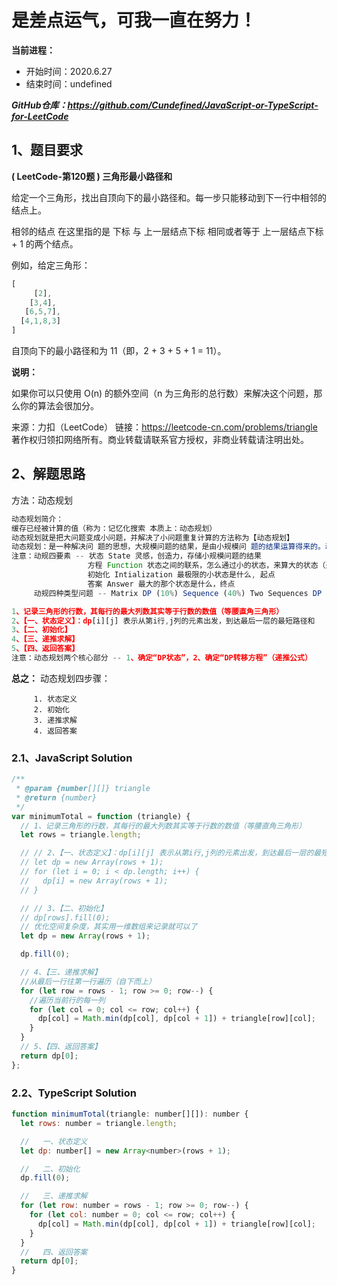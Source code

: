 ﻿# 是差点运气，可我一直在努力！
**当前进程：**

 - 开始时间：2020.6.27 
 - 结束时间：undefined

***GitHub仓库：https://github.com/Cundefined/JavaScript-or-TypeScript-for-LeetCode***



## 1、题目要求
**( LeetCode-第120题 )  三角形最小路径和**
    
给定一个三角形，找出自顶向下的最小路径和。每一步只能移动到下一行中相邻的结点上。

相邻的结点 在这里指的是 下标 与 上一层结点下标 相同或者等于 上一层结点下标 + 1 的两个结点。



例如，给定三角形：

```typescript
[
     [2],
    [3,4],
   [6,5,7],
  [4,1,8,3]
]
```
自顶向下的最小路径和为 11（即，2 + 3 + 5 + 1 = 11）。

**说明：**

如果你可以只使用 O(n) 的额外空间（n 为三角形的总行数）来解决这个问题，那么你的算法会很加分。

来源：力扣（LeetCode）
链接：https://leetcode-cn.com/problems/triangle
著作权归领扣网络所有。商业转载请联系官方授权，非商业转载请注明出处。


## 2、解题思路
方法：动态规划
```javascript
动态规划简介：
缓存已经被计算的值（称为：记忆化搜索 本质上：动态规划）
动态规划就是把大问题变成小问题，并解决了小问题重复计算的方法称为【动态规划】
动态规划：是一种解决问 题的思想，大规模问题的结果，是由小规模问 题的结果运算得来的。动态规划可用递归来实现(Memorization Search)
注意：动规四要素 -- 状态 State 灵感，创造力，存储小规模问题的结果
                 方程 Function 状态之间的联系，怎么通过小的状态，来算大的状态（递推公式）
                 初始化 Intialization 最极限的小状态是什么, 起点
                 答案 Answer 最大的那个状态是什么，终点
     动规四种类型问题 -- Matrix DP (10%) Sequence (40%) Two Sequences DP (40%) Backpack (10%)

1、记录三角形的行数，其每行的最大列数其实等于行数的数值（等腰直角三角形）
2、【一、状态定义】：dp[i][j] 表示从第i行,j列的元素出发，到达最后一层的最短路径和
3、【二、初始化】
4、【三、递推求解】
5、【四、返回答案】
注意：动态规划两个核心部分 -- 1、确定“DP状态”，2、确定“DP转移方程”（递推公式）
```
**总之：**
动态规划四步骤：

		 1. 状态定义
		 2. 初始化
		 3. 递推求解
		 4. 返回答案

### 2.1、JavaScript Solution

```javascript
/**
 * @param {number[][]} triangle
 * @return {number}
 */
var minimumTotal = function (triangle) {
  // 1、记录三角形的行数，其每行的最大列数其实等于行数的数值（等腰直角三角形）
  let rows = triangle.length;

  // // 2、【一、状态定义】：dp[i][j] 表示从第i行,j列的元素出发，到达最后一层的最短路径和
  // let dp = new Array(rows + 1);
  // for (let i = 0; i < dp.length; i++) {
  //   dp[i] = new Array(rows + 1);
  // }

  // // 3、【二、初始化】
  // dp[rows].fill(0);
  // 优化空间复杂度，其实用一维数组来记录就可以了
  let dp = new Array(rows + 1);

  dp.fill(0);

  // 4、【三、递推求解】
  //从最后一行往第一行遍历（自下而上）
  for (let row = rows - 1; row >= 0; row--) {
    //遍历当前行的每一列
    for (let col = 0; col <= row; col++) {
      dp[col] = Math.min(dp[col], dp[col + 1]) + triangle[row][col];
    }
  }
  // 5、【四、返回答案】
  return dp[0];
};
```

### 2.2、TypeScript Solution

```javascript
function minimumTotal(triangle: number[][]): number {
  let rows: number = triangle.length;

  //   一、状态定义
  let dp: number[] = new Array<number>(rows + 1);

  //   二、初始化
  dp.fill(0);

  //   三、递推求解
  for (let row: number = rows - 1; row >= 0; row--) {
    for (let col: number = 0; col <= row; col++) {
      dp[col] = Math.min(dp[col], dp[col + 1]) + triangle[row][col];
    }
  }
  //   四、返回答案
  return dp[0];
}
```

